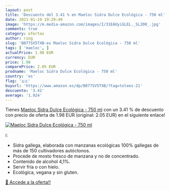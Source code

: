 ```yaml
---
layout: post
title: 'Descuento del 3.41 % en Maeloc Sidra Dulce Ecológica - 750 ml'
date: 2021-01-19 19:29:49
image: 'https://m.media-amazon.com/images/I/31EAUyiGLEL._SL200_.jpg'
comments: true
category: ofertas
author: ring
slug: 'B077SV5TXB-es Maeloc Sidra Dulce Ecológica - 750 ml'
tags: [ 'maeloc', ]
actualPrice: 1.98 EUR
currency: EUR
price: 1.98
comparePrice: 2.05 EUR
prodname: 'Maeloc Sidra Dulce Ecológica - 750 ml'
country: 'es'
flag: '🇪🇸'
buyurl: 'https://www.amazon.es/dp/B077SV5TXB/?tag=tolees-21'
descuento: '3.41'
average: '1.924'
---
```


Tienes [Maeloc Sidra Dulce Ecológica - 750 ml](https://www.amazon.es/dp/B077SV5TXB/?tag=tolees-21) con un 3.41 % de descuento con precio de oferta de 1.98 EUR (original: 2.05 EUR) en el siguiente enlace!

[![Maeloc Sidra Dulce Ecológica - 750 ml](https://m.media-amazon.com/images/I/31EAUyiGLEL._SL200_.jpg)](https://www.amazon.es/dp/B077SV5TXB/?tag=tolees-21)

ℹ️:

- Sidra gallega, elaborada con manzanas ecológicas 100% gallegas de más de 150 cultivadores autóctonos.
- Procede de mosto fresco de manzana y no de concentrado.
- Contenido de alcohol 4,1%.
- Servir fría o con hielo.
- Ecológica, vegana y sin gluten.

[🛒 Accede a la oferta!!](https://www.amazon.es/dp/B077SV5TXB/?tag=tolees-21)
